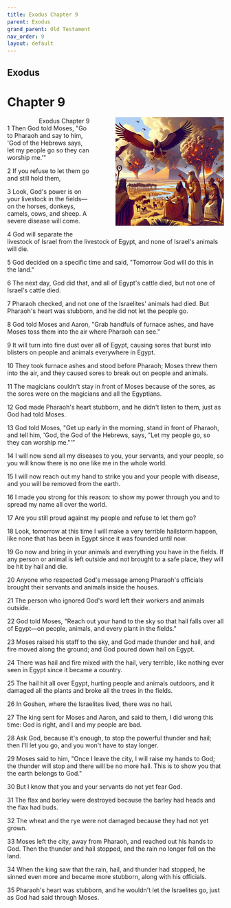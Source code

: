 ```yaml
---
title: Exodus Chapter 9
parent: Exodus
grand_parent: Old Testament
nav_order: 9
layout: default
---
```


## Exodus

# Chapter 9

<div style="clear: both; text-align: right;">
    <div style="max-width: 50%; height: auto; float: right; margin: 0 0 10px 10px; padding-left: 10%;">
        <img src="/assets/Image/Exodus/500/9.jpg" alt="Exodus Chapter 9" class="chapter-image">
    </div>
    <figcaption style="font-size: 14px; text-align: right;">Exodus Chapter 9</figcaption>
</div>
1 Then God told Moses, "Go to Pharaoh and say to him, 'God of the Hebrews says, let my people go so they can worship me.'"

2 If you refuse to let them go and still hold them,

3 Look, God's power is on your livestock in the fields—on the horses, donkeys, camels, cows, and sheep. A severe disease will come.

4 God will separate the livestock of Israel from the livestock of Egypt, and none of Israel's animals will die.

5 God decided on a specific time and said, "Tomorrow God will do this in the land."

6 The next day, God did that, and all of Egypt's cattle died, but not one of Israel's cattle died.

7 Pharaoh checked, and not one of the Israelites' animals had died. But Pharaoh's heart was stubborn, and he did not let the people go.

8 God told Moses and Aaron, "Grab handfuls of furnace ashes, and have Moses toss them into the air where Pharaoh can see."

9 It will turn into fine dust over all of Egypt, causing sores that burst into blisters on people and animals everywhere in Egypt.

10 They took furnace ashes and stood before Pharaoh; Moses threw them into the air, and they caused sores to break out on people and animals.

11 The magicians couldn't stay in front of Moses because of the sores, as the sores were on the magicians and all the Egyptians.

12 God made Pharaoh's heart stubborn, and he didn't listen to them, just as God had told Moses.

13 God told Moses, "Get up early in the morning, stand in front of Pharaoh, and tell him, 'God, the God of the Hebrews, says, "Let my people go, so they can worship me."'”

14 I will now send all my diseases to you, your servants, and your people, so you will know there is no one like me in the whole world.

15 I will now reach out my hand to strike you and your people with disease, and you will be removed from the earth.

16 I made you strong for this reason: to show my power through you and to spread my name all over the world.

17 Are you still proud against my people and refuse to let them go?

18 Look, tomorrow at this time I will make a very terrible hailstorm happen, like none that has been in Egypt since it was founded until now.

19 Go now and bring in your animals and everything you have in the fields. If any person or animal is left outside and not brought to a safe place, they will be hit by hail and die.

20 Anyone who respected God's message among Pharaoh's officials brought their servants and animals inside the houses.

21 The person who ignored God's word left their workers and animals outside.

22 God told Moses, "Reach out your hand to the sky so that hail falls over all of Egypt—on people, animals, and every plant in the fields."

23 Moses raised his staff to the sky, and God made thunder and hail, and fire moved along the ground; and God poured down hail on Egypt.

24 There was hail and fire mixed with the hail, very terrible, like nothing ever seen in Egypt since it became a country.

25 The hail hit all over Egypt, hurting people and animals outdoors, and it damaged all the plants and broke all the trees in the fields.

26 In Goshen, where the Israelites lived, there was no hail.

27 The king sent for Moses and Aaron, and said to them, I did wrong this time: God is right, and I and my people are bad.

28 Ask God, because it's enough, to stop the powerful thunder and hail; then I'll let you go, and you won't have to stay longer.

29 Moses said to him, "Once I leave the city, I will raise my hands to God; the thunder will stop and there will be no more hail. This is to show you that the earth belongs to God."

30 But I know that you and your servants do not yet fear God.

31 The flax and barley were destroyed because the barley had heads and the flax had buds.

32 The wheat and the rye were not damaged because they had not yet grown.

33 Moses left the city, away from Pharaoh, and reached out his hands to God. Then the thunder and hail stopped, and the rain no longer fell on the land.

34 When the king saw that the rain, hail, and thunder had stopped, he sinned even more and became more stubborn, along with his officials.

35 Pharaoh's heart was stubborn, and he wouldn't let the Israelites go, just as God had said through Moses.


